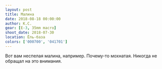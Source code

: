 ```yaml
---
layout: post
title: Малина
date: 2018-08-18 00:00:00
author: К.С.
gear: [E-3, 35mm macro]
shoot_date: 2018-07-30
location: Ёль-база
colors: ['000700', '041701']
---
```

Вот вам неспелая малина, например. Почему-то мохнатая. Никогда не обращал на это внимания.
